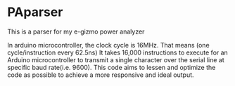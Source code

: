PAparser
========

This is a parser for my e-gizmo power analyzer

In arduino microcontroller, the clock cycle is 16MHz. That means (one cycle/instruction every 62.5ns)
It takes 16,000 instructions to execute for an Arduino microcontroller to transmit a single character over the serial line at specific 
baud rate(i.e. 9600).
This code aims to lessen and optimize the code as possible to achieve a more responsive and ideal output.
